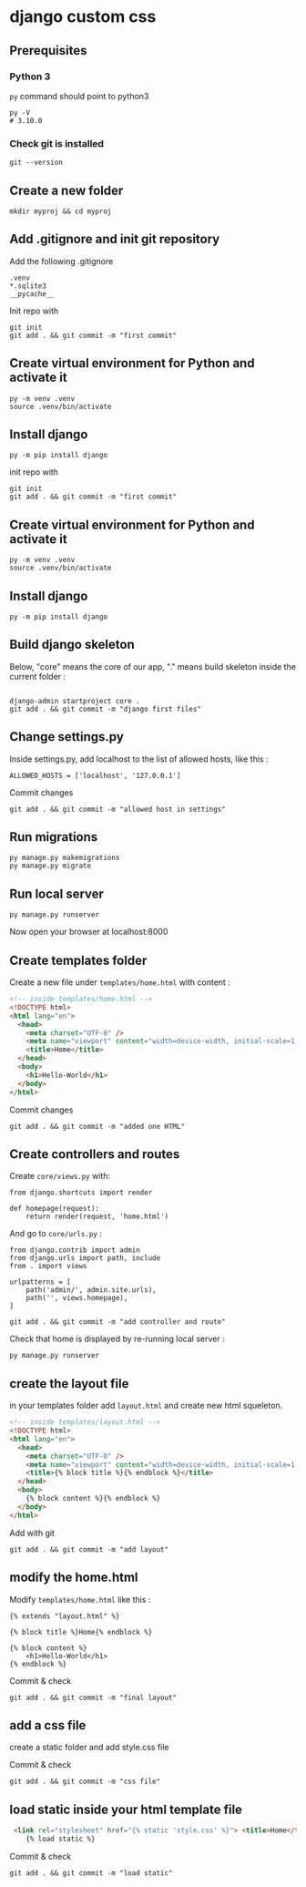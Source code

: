 # django custom css

## Prerequisites

### Python 3

`py` command should point to python3

```shell
py -V
# 3.10.0
```

### Check git is installed

```
git --version
```

## Create a new folder

```shell
mkdir myproj && cd myproj
```

## Add .gitignore and init git repository

Add the following .gitignore

```shell
.venv
*.sqlite3
__pycache__
```

Init repo with

```shell
git init
git add . && git commit -m "first commit"
```

## Create virtual environment for Python and activate it

```shell
py -m venv .venv
source .venv/bin/activate
```

## Install django

```shell
py -m pip install django
```
init repo with

```shell
git init
git add . && git commit -m "first commit"
```

## Create virtual environment for Python and activate it

```shell
py -m venv .venv
source .venv/bin/activate
```

## Install django

```shell
py -m pip install django
```

## Build django skeleton

Below, "core" means the core of our app, "." means build skeleton inside the current folder :

```shell

django-admin startproject core .
git add . && git commit -m "django first files"

```

## Change settings.py

Inside settings.py, add localhost to the list of allowed hosts, like this :

```shell
ALLOWED_HOSTS = ['localhost', '127.0.0.1']
```

Commit changes

```shell
git add . && git commit -m "allowed host in settings"
```

## Run migrations

```shell
py manage.py makemigrations
py manage.py migrate
```

## Run local server

```shell
py manage.py runserver
```

Now open your browser at localhost:8000

## Create templates folder

Create a new file under `templates/home.html` with content :

```html
<!-- inside templates/home.html -->
<!DOCTYPE html>
<html lang="en">
  <head>
    <meta charset="UTF-8" />
    <meta name="viewport" content="width=device-width, initial-scale=1.0" />
    <title>Home</title>
  </head>
  <body>
    <h1>Hello-World</h1>
  </body>
</html>
```

Commit changes

```shell
git add . && git commit -m "added one HTML"
```

## Create controllers and routes

Create `core/views.py` with:

```shell
from django.shortcuts import render

def homepage(request):
    return render(request, 'home.html')
```

And go to `core/urls.py` :

```shell
from django.contrib import admin
from django.urls import path, include
from . import views

urlpatterns = [
    path('admin/', admin.site.urls),
    path('', views.homepage),
]
```

```shell
git add . && git commit -m "add controller and route"
```

Check that home is displayed by re-running local server :

```shell
py manage.py runserver
```

## create the layout file

in your templates folder add `layout.html` and create new html squeleton.

```html
<!-- inside templates/layout.html -->
<!DOCTYPE html>
<html lang="en">
  <head>
    <meta charset="UTF-8" />
    <meta name="viewport" content="width=device-width, initial-scale=1.0" />
    <title>{% block title %}{% endblock %}</title>
  </head>
  <body>
    {% block content %}{% endblock %}
  </body>
</html>
```

Add with git

```shell
git add . && git commit -m "add layout"
```

## modify the home.html

Modify `templates/home.html` like this :

```
{% extends "layout.html" %}

{% block title %}Home{% endblock %}

{% block content %}
    <h1>Hello-World</h1>
{% endblock %}
```

Commit & check

```shell
git add . && git commit -m "final layout"
```

## add a css file

create a static folder and add style.css file

Commit & check

```shell
git add . && git commit -m "css file"
```
## load static inside your html template file

```html
 <link rel="stylesheet" href="{% static 'style.css' %}"> <title>Home</title>
    {% load static %}
```

Commit & check

```shell
git add . && git commit -m "load static"
```